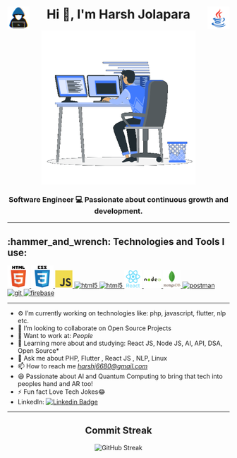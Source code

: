 <h1 align="center"> 
     <img align="left" src = "./about_me.gif" width = 50px>
     Hi 👋, I'm Harsh Jolapara 
<img align="right" src = "./Programming_Languages.gif" width = 50px>
</h1>

<div align="center">
<picture> <img align="center" src="./Right_Side.gif" width = 350px></picture>
</div>
<!-- <h3 align="center">Proficient Web Developer</h3> -->
<h3 align="center">Software Engineer 💻 Passionate about continuous growth and development.</h3>
<!-- <h4 align="center">React JS & Node JS  Enthusiastic</h4> -->

<!--<p align="left"> <img src="https://komarev.com/ghpvc/?username=harshj-1703&label=Profile%20views&color=0e75b6&style=flat" alt="harshj-1703" /> </p>-->

---

<h2 align="left">:hammer_and_wrench: Technologies and Tools I use:</h2>
<p align="left">
    <a href="https://www.w3.org/html/" target="_blank"> <img src="https://raw.githubusercontent.com/devicons/devicon/master/icons/html5/html5-original-wordmark.svg" alt="html5" width="50" height="50"/> </a>
    <a href="https://www.w3schools.com/css/" target="_blank"> <img src="https://raw.githubusercontent.com/devicons/devicon/master/icons/css3/css3-original-wordmark.svg" alt="css3" width="50" height="50"/> </a>
<!-- <a href="https://sass-lang.com" target="_blank"> <img src="https://raw.githubusercontent.com/devicons/devicon/master/icons/sass/sass-original.svg" alt="sass" width="40" height="40"/> </a> -->
    <a href="https://developer.mozilla.org/en-US/docs/Web/JavaScript" target="_blank"> <img src="https://raw.githubusercontent.com/devicons/devicon/master/icons/javascript/javascript-original.svg" alt="javascript" width="40" height="40"/> </a>
     <a href="https://www.php.net/" target="_blank"> <img src="https://upload.wikimedia.org/wikipedia/commons/thumb/2/27/PHP-logo.svg/1200px-PHP-logo.svg.png" alt="html5" width="60" height="40"/> </a>
     <a href="https://flutter.dev/" target="_blank"> <img src="https://cdn-images-1.medium.com/v2/resize:fit:1200/1*5-aoK8IBmXve5whBQM90GA.png" alt="html5" width="40" height="40"/> </a>
<!-- <a href="https://webpack.js.org/" target="_blank"> <img src="https://www.vectorlogo.zone/logos/js_webpack/js_webpack-icon.svg" alt="webpack" width="40" height="40"/> </a> -->
<a href="https://reactjs.org/" target="_blank"> <img src="https://raw.githubusercontent.com/devicons/devicon/master/icons/react/react-original-wordmark.svg" alt="react" width="40" height="40"/> </a>
<!-- <a href="https://www.gatsbyjs.com/" target="_blank"> <img src="https://www.vectorlogo.zone/logos/gatsbyjs/gatsbyjs-icon.svg" alt="gatsby" width="40" height="40"/> </a> -->
      <a href="https://nodejs.org" target="_blank"> <img src="https://raw.githubusercontent.com/devicons/devicon/master/icons/nodejs/nodejs-original-wordmark.svg" alt="nodejs" width="40" height="40"/> </a>
<!--     <a href="https://expressjs.com" target="_blank"> <img src="https://raw.githubusercontent.com/devicons/devicon/master/icons/express/express-original-wordmark.svg" alt="express" width="40" height="40"/> </a> -->
    <a href="https://www.mongodb.com/" target="_blank"> <img src="https://raw.githubusercontent.com/devicons/devicon/master/icons/mongodb/mongodb-original-wordmark.svg" alt="mongodb" width="40" height="40"/> </a>
<a href="https://www.postman.com/" target="_blank"> <img src="https://www.vectorlogo.zone/logos/getpostman/getpostman-icon.svg" alt="postman" width="40" height="40"/> </a>
<a href="https://git-scm.com/" target="_blank"> <img src="https://www.vectorlogo.zone/logos/git-scm/git-scm-icon.svg" alt="git" width="40" height="40"/> </a>
<!-- <a href="https://azure.microsoft.com/en-us/" target="_blank"> <img src="https://www.vectorlogo.zone/logos/microsoft_azure/microsoft_azure-icon.svg" alt="azure" width="40" height="40"/> </a> -->
<!--  <a href="https://cloud.google.com/" target="_blank"> <img src="https://www.vectorlogo.zone/logos/google_cloud/google_cloud-icon.svg" alt="google cloud" width="40" height="40"/> </a> -->
 <a href="https://firebase.google.com/" target="_blank"> <img src="https://www.vectorlogo.zone/logos/firebase/firebase-icon.svg" alt="firebase" width="40" height="40"/> </a>
    </p>
    
---

- ⚙️ I’m currently working on technologies like: php, javascript, flutter, nlp etc.
- 👯 I’m looking to collaborate on Open Source Projects
- 💅 Want to work at: *People*
- 🌱 Learning more about and studying: React JS, Node JS, AI, API, DSA, Open Source*
- 💬 Ask me about PHP, Flutter , React JS , NLP, Linux
- 📫 How to reach me *harshj6680@gmail.com*
- 😄 Passionate about AI and Quantum Computing to bring that tech into peoples hand and AR too!
- ⚡ Fun fact Love Tech Jokes😂
- LinkedIn:
[![Linkedin Badge](https://img.shields.io/badge/-harsh_jolapara-blue?style=flat-square&logo=Linkedin&logoColor=white&link=https://www.linkedin.com/in/harsh-jolapara-a63b99205/)](https://www.linkedin.com/in/harsh-jolapara-a63b99205/)

---
<div align="center">
<!--

## Top Languages

![Top Langs](https://github-readme-stats.vercel.app/api/top-langs/?username=harshj-1703&layout=compact&theme=radical)

<b>Note</b>: Top languages is only a metric of the languages my public code consists of and doesn't reflect experience or skill level.

-->
<!--
## Statistics

![Harsh's GitHub stats](https://github-readme-stats.vercel.app/api?username=harshj-1703&show_icons=true&theme=radical)
-->
## Commit Streak

![GitHub Streak](https://github-readme-streak-stats.herokuapp.com?user=harshj-1703&tshow_icons=true&theme=radical)

     
</div>
